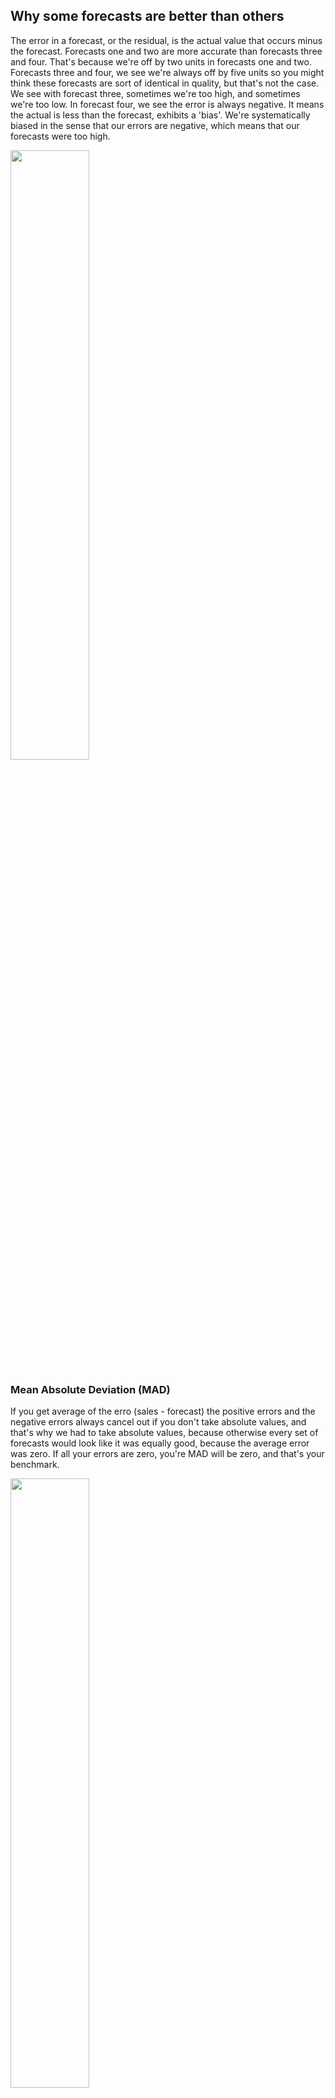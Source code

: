 ## Why some forecasts are better than others
The error in a forecast, or the residual, is the actual value that occurs minus the forecast.
Forecasts one and two are more accurate than forecasts three and four. That's because we're off by two units in forecasts one and two. 
Forecasts three and four, we see we're always off by five units so you might think these forecasts are sort of identical in quality, but that's not the case. We see with forecast three, sometimes we're too high, and sometimes we're too low. 
In forecast four, we see the error is always negative. It means the actual is less than the forecast, exhibits a 'bias'. We're systematically biased in the sense that our errors are negative, which means that our forecasts were too high. 

<img src="https://github.com/IgorTraspadini/Demand_Planning/assets/126266157/eef051ba-0305-438a-9988-57a8f302751c" width=50%>

### Mean Absolute Deviation (MAD)
If you get average of the erro (sales - forecast) the positive errors and the negative errors always cancel out if you don't take absolute values, and that's why we had to take absolute values, because otherwise every set of forecasts would look like it was equally good, because the average error was zero. If all your errors are zero, you're MAD will be zero, and that's your benchmark.

<img src="https://github.com/IgorTraspadini/Demand_Planning/assets/126266157/91c79b69-94c2-490f-8d7b-87bbbac13ca8" width=50%>

### Mean Absolute Percentage Error (MAPE)
Percentage error is the actual value of the series minus the forecasted value, divided by the actual value, and then the MAPE is the average of the absolute percentage errors. 
Now the question is, which of these series are doing a better job of forecasting? The forecast from series one or the forecast from series two in terms of accuracy. 
Well this is trickier than you might think. So let's look at the forecast MAD for each series. The MEAN absolute deviation for series one is three units. We're off by an average of three units. The MEAN absolute deviation for the forecast for series two is ten. So we're off by an average of ten units. So based on MAD, it looks like series two had worse forecast. Or series one had better forecast. But that's probably not really the way things are. Let's look at the percentage error, which is what most people in the business world use to measure their forecasts. So if you look at series one, we're off around ten percent per month. If you look at series two we're off about three percent per month. So we're much better off from percentage error standpoint in forecasting series two. Because you have to look at the size of your error, relative to what your forecasting. And you can see from series two we're up by only three percent, which is much better than ten percent. Even though the absolute average error is higher, the percentage error is lower.

<img src="https://github.com/IgorTraspadini/Demand_Planning/assets/126266157/88cf2297-0dad-4ba5-8ead-ebaad416e60e" width=50%>

### Sum of Squared Errors (SSE)
The definition is very simple, you simply compute the error for each observation which is actual minus predicted or forecasted, and then you square those errors and add them up. The purpose of squaring the errors is basically negative errors count the same as positive errors and don't cancel out. 
For all three of these measures of forecast accuracy, the MAD, the MAPE, and the SSE, lower is better, higher is worse.

<img src="https://github.com/IgorTraspadini/Demand_Planning/assets/126266157/a902aacd-1bb3-424d-bb84-488fc7ba271a" width=50%>

### Forecast Bias
When you think of the word bais, you probably think of the word prejudice. But essentially, bias in the forecasting world means your forecasts are either systematically too high, or systematically too low. So how do we determine if forecasts are biased? Bais is, are you sort of off too far in one direction or the other? Basically you compute, for every observation, the actual value divided by the forecast minus one. And if you average those numbers and they're close to zero, that would mean that your forecasts are not biased upward or downward. 
In forecast two they're all negative. What does that mean? The actual sales was less than the forecast in every case. Some of the time, actual sales should be higher than the forecast, and some of the time actual sales should be lower than a forecast. You can see we have more serious bias in forecast two than we have in forecast one.

<img src="https://github.com/IgorTraspadini/Demand_Planning/assets/126266157/94898153-55f0-4965-a1fd-aeaa9ade55d9" width=50%>

### Determining significance
The question naturally presents itself: which, if any, of these biases are statistically, significantly different from zero? The way statisticians answer this question is they compute a 95 percent confidence interval for the quantity of interest, in this case bias.
If zero is in the 95 percent confidence interval, the bias is not significant. If zero is not in the 95 percent confidence interval the bias is significant.
In order to compute these confidence intervals we need the standard deviation of the biases. 
Now we can use these formulas to compute the 95 percent confidence interval for the bias for each of our two forecasts. 
So this means we're 95 percent sure the mean bias for forecast one is between -15 and 37 percent. That includes zero, so the bias is not significant. In other words, we really can't conclude that this bias indicates something that's statistically significantly different from a zero bias. 
We're 95 percent sure that for forecast two the mean bias is between -14 and -29 percent. That doesn't include zero, so that bias is significant. In other words, there is a significant bias in the forecast made for series two. 
What should the business person do in this situation? Try and understand why the bias exists. In other words, why are the actuals significantly higher than our forecasts? Because acting on bias forecast is going to cause the company lots of problems. It might cause a company to make too much of a product and result in excess inventory.

